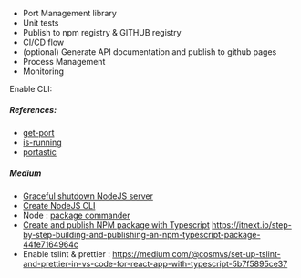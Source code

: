 - Port Management library
- Unit tests
- Publish to npm registry & GITHUB registry
- CI/CD flow
- (optional) Generate API documentation and publish to github pages
- Process Management
- Monitoring

Enable CLI:


##### References:
- [get-port](https://github.com/sindresorhus/get-port)
- [is-running](https://github.com/nisaacson/is-running)
- [portastic](https://github.com/alanhoff/node-portastic)



##### Medium 
- [Graceful shutdown NodeJS server](https://hackernoon.com/graceful-shutdown-in-nodejs-2f8f59d1c357)
- [Create NodeJS CLI](https://medium.com/netscape/a-guide-to-create-a-nodejs-command-line-package-c2166ad0452e)
- Node : [package commander](https://www.npmjs.com/package/commander)
- [Create and publish NPM package with Typescript](https://codeburst.io/https-chidume-nnamdi-com-npm-module-in-typescript-12b3b22f0724)
https://itnext.io/step-by-step-building-and-publishing-an-npm-typescript-package-44fe7164964c
- Enable tslint & prettier : https://medium.com/@cosmvs/set-up-tslint-and-prettier-in-vs-code-for-react-app-with-typescript-5b7f5895ce37

